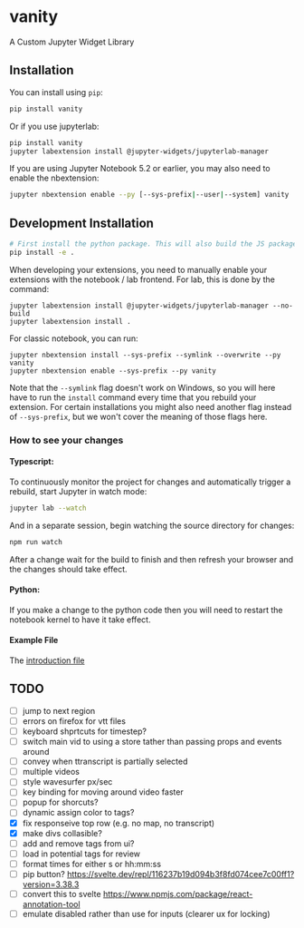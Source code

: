 # vanity

A Custom Jupyter Widget Library

## Installation

You can install using `pip`:

```bash
pip install vanity
```

Or if you use jupyterlab:

```bash
pip install vanity
jupyter labextension install @jupyter-widgets/jupyterlab-manager
```

If you are using Jupyter Notebook 5.2 or earlier, you may also need to enable
the nbextension:

```bash
jupyter nbextension enable --py [--sys-prefix|--user|--system] vanity
```



## Development Installation

```bash
# First install the python package. This will also build the JS packages.
pip install -e .
```

When developing your extensions, you need to manually enable your extensions with the
notebook / lab frontend. For lab, this is done by the command:

```
jupyter labextension install @jupyter-widgets/jupyterlab-manager --no-build
jupyter labextension install .
```

For classic notebook, you can run:

```
jupyter nbextension install --sys-prefix --symlink --overwrite --py vanity
jupyter nbextension enable --sys-prefix --py vanity
```

Note that the `--symlink` flag doesn't work on Windows, so you will here have to run
the `install` command every time that you rebuild your extension. For certain installations
you might also need another flag instead of `--sys-prefix`, but we won't cover the meaning
of those flags here.

### How to see your changes

#### Typescript:

To continuously monitor the project for changes and automatically trigger a rebuild, start Jupyter in watch mode:

```bash
jupyter lab --watch
```

And in a separate session, begin watching the source directory for changes:

```bash
npm run watch
```

After a change wait for the build to finish and then refresh your browser and the changes should take effect.

#### Python:

If you make a change to the python code then you will need to restart the notebook kernel to have it take effect.

#### Example File

The [introduction file](./examples/introduction.ipynb)

## TODO
- [ ] jump to next region
- [ ] errors on firefox for vtt files 
- [ ] keyboard shprtcuts for timestep?
- [ ] switch main vid to using a store tather than passing props and events around
- [ ] convey when ttranscript is partially selected
- [ ] multiple videos
- [ ] style wavesurfer px/sec
- [ ] key binding for moving around video faster
- [ ] popup for shorcuts?
- [ ] dynamic assign color to tags?
- [x] fix responseive top row (e.g. no map, no transcript)
- [x] make divs collasible?
- [ ] add and remove tags from ui?
- [ ] load in potential tags for review
- [ ] format times for either s or hh:mm:ss
- [ ] pip button? https://svelte.dev/repl/116237b19d094b3f8fd074cee7c00ff1?version=3.38.3
- [ ] convert this to svelte https://www.npmjs.com/package/react-annotation-tool
- [ ] emulate disabled rather than use for inputs (clearer ux for locking)
